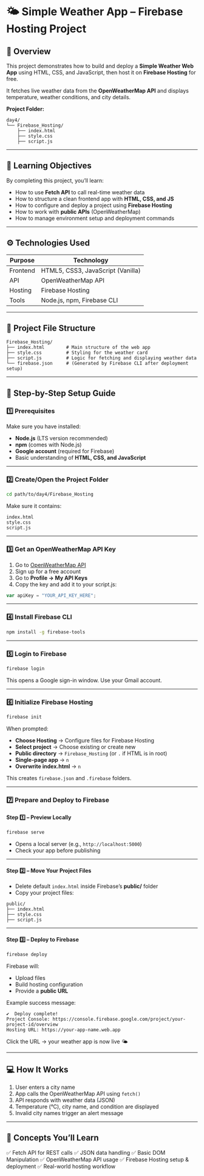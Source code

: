 # 🌤 Simple Weather App – Firebase Hosting Project

## 🧩 Overview

This project demonstrates how to build and deploy a **Simple Weather Web App** using HTML, CSS, and JavaScript, then host it on **Firebase Hosting** for free.

It fetches live weather data from the **OpenWeatherMap API** and displays temperature, weather conditions, and city details.

**Project Folder:**

```
day4/
└── Firebase_Hosting/
    ├── index.html
    ├── style.css
    ├── script.js
```

---

## 🧠 Learning Objectives

By completing this project, you’ll learn:

* How to use **Fetch API** to call real-time weather data
* How to structure a clean frontend app with **HTML, CSS, and JS**
* How to configure and deploy a project using **Firebase Hosting**
* How to work with **public APIs** (OpenWeatherMap)
* How to manage environment setup and deployment commands

---

## ⚙️ Technologies Used

| Purpose  | Technology                        |
| -------- | --------------------------------- |
| Frontend | HTML5, CSS3, JavaScript (Vanilla) |
| API      | OpenWeatherMap API                |
| Hosting  | Firebase Hosting                  |
| Tools    | Node.js, npm, Firebase CLI        |

---

## 🧱 Project File Structure

```
Firebase_Hosting/
├── index.html        # Main structure of the web app
├── style.css         # Styling for the weather card
├── script.js         # Logic for fetching and displaying weather data
└── firebase.json     # (Generated by Firebase CLI after deployment setup)
```

---

## 🚀 Step-by-Step Setup Guide

### 1️⃣ Prerequisites

Make sure you have installed:

* **Node.js** (LTS version recommended)
* **npm** (comes with Node.js)
* **Google account** (required for Firebase)
* Basic understanding of **HTML, CSS, and JavaScript**

---

### 2️⃣ Create/Open the Project Folder

```bash
cd path/to/day4/Firebase_Hosting
```

Make sure it contains:

```
index.html
style.css
script.js
```

---

### 3️⃣ Get an OpenWeatherMap API Key

1. Go to [OpenWeatherMap API](https://openweathermap.org/api)
2. Sign up for a free account
3. Go to **Profile → My API Keys**
4. Copy the key and add it to your script.js:

```javascript
var apiKey = "YOUR_API_KEY_HERE";
```

---

### 4️⃣ Install Firebase CLI

```bash
npm install -g firebase-tools
```

---

### 5️⃣ Login to Firebase

```bash
firebase login
```

This opens a Google sign-in window. Use your Gmail account.

---

### 6️⃣ Initialize Firebase Hosting

```bash
firebase init
```

When prompted:

* **Choose Hosting** → Configure files for Firebase Hosting
* **Select project** → Choose existing or create new
* **Public directory** → `Firebase_Hosting` (or `.` if HTML is in root)
* **Single-page app** → `n`
* **Overwrite index.html** → `n`

This creates `firebase.json` and `.firebase` folders.

---

### 7️⃣ Prepare and Deploy to Firebase

#### Step 1️⃣ – Preview Locally

```bash
firebase serve
```

* Opens a local server (e.g., `http://localhost:5000`)
* Check your app before publishing

---

#### Step 2️⃣ – Move Your Project Files

* Delete default `index.html` inside Firebase’s **public/** folder
* Copy your project files:

```
public/
├── index.html
├── style.css
├── script.js
```

---

#### Step 3️⃣ – Deploy to Firebase

```bash
firebase deploy
```

Firebase will:

* Upload files
* Build hosting configuration
* Provide a **public URL**

Example success message:

```
✔  Deploy complete!
Project Console: https://console.firebase.google.com/project/your-project-id/overview
Hosting URL: https://your-app-name.web.app
```

Click the URL → your weather app is now live 🌤

---

## 💻 How It Works

1. User enters a city name
2. App calls the OpenWeatherMap API using `fetch()`
3. API responds with weather data (JSON)
4. Temperature (°C), city name, and condition are displayed
5. Invalid city names trigger an alert message

---

## 🧠 Concepts You’ll Learn

✅ Fetch API for REST calls
✅ JSON data handling
✅ Basic DOM Manipulation
✅ OpenWeatherMap API usage
✅ Firebase Hosting setup & deployment
✅ Real-world hosting workflow

